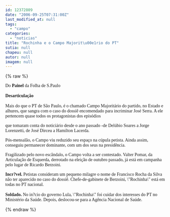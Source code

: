 ```yaml
---
id: 12372809
date: "2006-09-25T07:31:00Z"
last_modified_at: null
tags:
  - "campo"
categories:
  - "noticias"
title: "Rochinha e o Campo Majorit\u00e1rio do PT"
sutia: null
chapeu: null
autor: null
imagem: null
---
```

{% raw %}
<p><P><FONT face=Verdana>Do <STRONG>Painel</STRONG> da Folha de S.Paulo<BR><BR><STRONG>Desarticulação <BR></STRONG><BR>Mais do que o PT de São Paulo, é o chamado Campo Majoritário do partido, no Estado e alhures, que sangra com o caso do dossiê encomendado para incriminar José Serra. A ele pertencem quase todos os protagonistas dos episódios</p>
<p> que tomaram conta do noticiário desde o ano passado -de Delúbio Soares a Jorge Lorenzetti, de José Dirceu a Hamilton Lacerda.</FONT></P></p>
<p><P><FONT face=Verdana>Pós-mensalão, o Campo viu reduzido seu espaço na cúpula petista. Ainda assim, conseguiu permanecer dominante, com um dos seus na presidência.</FONT></P></p>
<p><P><FONT face=Verdana>Fragilizado pelo novo escândalo, o Campo volta a ser contestado. Valter Pomar, da Articulação de Esquerda, derrotado na eleição de outubro passado, já está em campanha pelo lugar de Ricardo Berzoini.</FONT></P></p>
<p><P><FONT face=Verdana><STRONG>Incr?vel.</STRONG> Petistas consideram um pequeno milagre o nome de Francisco Rocha da Silva não ter aparecido no caso do dossiê. Chefe-de-gabinete de Berzoini, \"Rochinha\" está em todas no PT nacional.<BR><BR><STRONG>Soldado. </STRONG>No in?cio do governo Lula, \"Rochinha\" foi cuidar dos interesses do PT no Ministério da Saúde. Depois, deslocou-se para a Agência Nacional de Saúde.</FONT></P> </p>
{% endraw %}